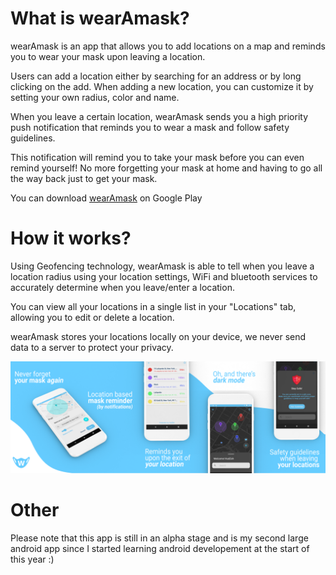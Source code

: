 # What is wearAmask?
wearAmask is an app that allows you to add locations on a map and reminds you to wear your mask upon leaving a location. 

Users can add a location either by searching for an address or by long clicking on the add. When adding a new location, you can customize it by setting your own radius, color and name. 

When you leave a certain location, wearAmask sends you a high priority push notification that reminds you to wear a mask and follow safety guidelines. 

This notification will remind you to take your mask before you can even remind yourself! No more forgetting your mask at home and having to go all the way back just to get your mask.

You can download [wearAmask](https://play.google.com/store/apps/details?id=com.hudzah.wearamask) on Google Play

# How it works?

Using Geofencing technology, wearAmask is able to tell when you leave a location radius using your location settings, WiFi and bluetooth services to accurately determine when you leave/enter a location.

You can view all your locations in a single list in your "Locations" tab, allowing you to edit or delete a location.

wearAmask stores your locations locally on your device, we never send data to a server to protect your privacy.



![](wAmFullScreenshot.png)



# Other
Please note that this app is still in an alpha stage and is my second large android app since I started learning android developement at the start of this year :)
